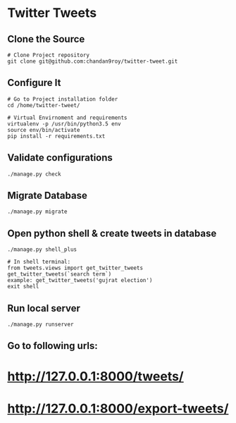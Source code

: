 Twitter Tweets
======

## Clone the Source

    # Clone Project repository
    git clone git@github.com:chandan9roy/twitter-tweet.git

## Configure It

    # Go to Project installation folder
    cd /home/twitter-tweet/

    # Virtual Envirnoment and requirements
    virtualenv -p /usr/bin/python3.5 env
    source env/bin/activate
    pip install -r requirements.txt


## Validate configurations

    ./manage.py check

## Migrate Database

    ./manage.py migrate

## Open python shell & create tweets in database
    ./manage.py shell_plus

    # In shell terminal:
    from tweets.views import get_twitter_tweets
    get_twitter_tweets(`search term`)
    example: get_twitter_tweets('gujrat election')
    exit shell

## Run local server

    ./manage.py runserver

## Go to following urls:
   # http://127.0.0.1:8000/tweets/
   # http://127.0.0.1:8000/export-tweets/
